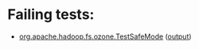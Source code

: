 # Failing tests: 

 * [org.apache.hadoop.fs.ozone.TestSafeMode](hadoop-ozone/integration-test/org.apache.hadoop.fs.ozone.TestSafeMode.txt) ([output](hadoop-ozone/integration-test/org.apache.hadoop.fs.ozone.TestSafeMode-output.txt))
